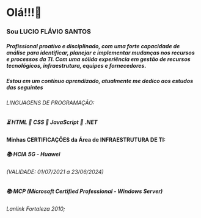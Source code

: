 # Olá!!!:clap:

### Sou LUCIO FLÁVIO SANTOS

##### Profissional proativo e disciplinado, com uma forte capacidade de análise para identificar, planejar e implementar mudanças nos recursos e processos da TI. Com uma sólida experiência em gestão de recursos tecnológicos, infraestrutura, equipes e fornecedores.

##### Estou em um contínuo aprendizado, atualmente me dedico aos estudos das seguintes

###### LINGUAGENS DE PROGRAMAÇÃO:

##### :hourglass_flowing_sand: HTML  		:rainbow: CSS 		:school: JavaScript		:goal_net: .NET



#### Minhas CERTIFICAÇÕES da Área de INFRAESTRUTURA DE TI:

##### :books: HCIA 5G - Huawei 

###### (VALIDADE: 01/07/2021 a 23/06/2024)

##### :books: MCP (Microsoft Certified Professional - Windows Server) 

###### Lanlink Fortaleza 2010;